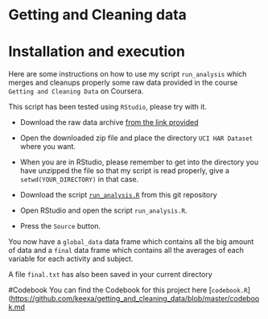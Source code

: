Getting and Cleaning data
======================
# Installation and execution
Here are some instructions on how to use my script `run_analysis` which merges and cleanups properly some raw data provided in the course `Getting and Cleaning Data` on Coursera.

This script has been tested using `RStudio`, please try with it.

* Download the raw data archive  [from the link provided](https://d396qusza40orc.cloudfront.net/getdata%2Fprojectfiles%2FUCI%20HAR%20Dataset.zip)

* Open the downloaded zip file and place the directory `UCI HAR Dataset` where you want.

* When you are in RStudio, please remember to get into the directory you have unzipped the file so that my script is read properly, give a `setwd(YOUR_DIRECTORY)` in that case.

* Download the script [`run_analysis.R`](https://github.com/keexa/getting_and_cleaning_data/blob/master/run_analysis.R) from this git repository

* Open RStudio and open the script `run_analysis.R`.

* Press the `Source` button. 

You now have a `global_data` data frame which contains all the big amount of data and a `final` data frame which contains all the averages of each variable for each activity and subject.

A file `final.txt` has also been saved in your current directory


#Codebook
You can find the Codebook for this project here [`codebook.R`](https://github.com/keexa/getting_and_cleaning_data/blob/master/codebook.md

